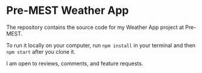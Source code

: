 # Pre-MEST Weather App

The repository contains the source code for my Weather App project at Pre-MEST.

To run it locally on your computer, run `npm install` in your terminal and then `npm start` after you clone it.

I am open to reviews, comments, and feature requests.
